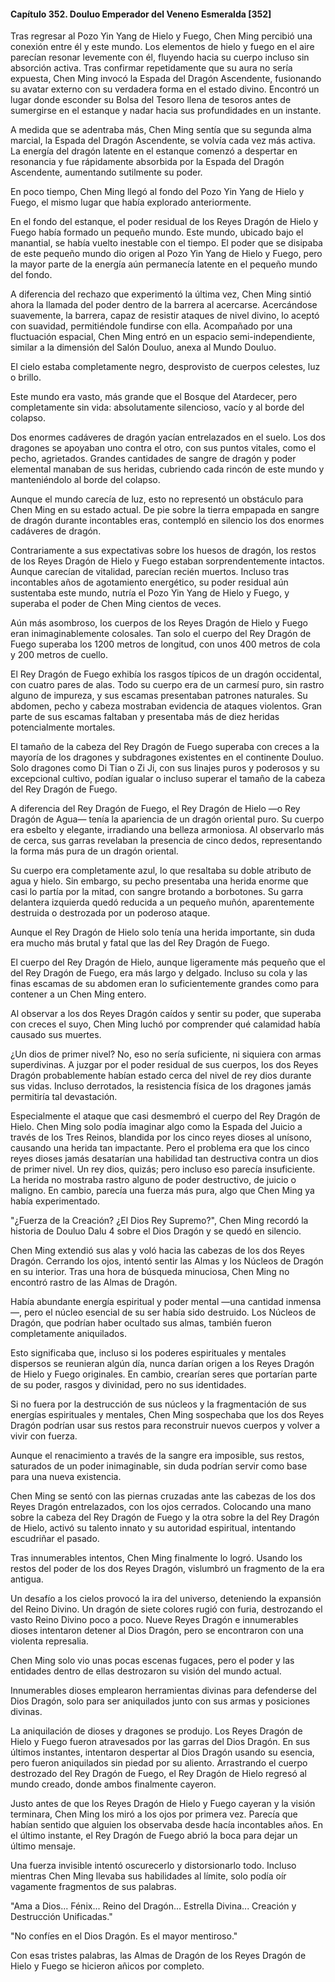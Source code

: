 
#### Capítulo 352. Douluo Emperador del Veneno Esmeralda [352]


Tras regresar al Pozo Yin Yang de Hielo y Fuego, Chen Ming percibió una conexión entre él y este mundo. Los elementos de hielo y fuego en el aire parecían resonar levemente con él, fluyendo hacia su cuerpo incluso sin absorción activa. Tras confirmar repetidamente que su aura no sería expuesta, Chen Ming invocó la Espada del Dragón Ascendente, fusionando su avatar externo con su verdadera forma en el estado divino. Encontró un lugar donde esconder su Bolsa del Tesoro llena de tesoros antes de sumergirse en el estanque y nadar hacia sus profundidades en un instante.

A medida que se adentraba más, Chen Ming sentía que su segunda alma marcial, la Espada del Dragón Ascendente, se volvía cada vez más activa. La energía del dragón latente en el estanque comenzó a despertar en resonancia y fue rápidamente absorbida por la Espada del Dragón Ascendente, aumentando sutilmente su poder.

En poco tiempo, Chen Ming llegó al fondo del Pozo Yin Yang de Hielo y Fuego, el mismo lugar que había explorado anteriormente.

En el fondo del estanque, el poder residual de los Reyes Dragón de Hielo y Fuego había formado un pequeño mundo. Este mundo, ubicado bajo el manantial, se había vuelto inestable con el tiempo. El poder que se disipaba de este pequeño mundo dio origen al Pozo Yin Yang de Hielo y Fuego, pero la mayor parte de la energía aún permanecía latente en el pequeño mundo del fondo.

A diferencia del rechazo que experimentó la última vez, Chen Ming sintió ahora la llamada del poder dentro de la barrera al acercarse. Acercándose suavemente, la barrera, capaz de resistir ataques de nivel divino, lo aceptó con suavidad, permitiéndole fundirse con ella. Acompañado por una fluctuación espacial, Chen Ming entró en un espacio semi-independiente, similar a la dimensión del Salón Douluo, anexa al Mundo Douluo.

El cielo estaba completamente negro, desprovisto de cuerpos celestes, luz o brillo.

Este mundo era vasto, más grande que el Bosque del Atardecer, pero completamente sin vida: absolutamente silencioso, vacío y al borde del colapso.

Dos enormes cadáveres de dragón yacían entrelazados en el suelo. Los dos dragones se apoyaban uno contra el otro, con sus puntos vitales, como el pecho, agrietados. Grandes cantidades de sangre de dragón y poder elemental manaban de sus heridas, cubriendo cada rincón de este mundo y manteniéndolo al borde del colapso.

Aunque el mundo carecía de luz, esto no representó un obstáculo para Chen Ming en su estado actual. De pie sobre la tierra empapada en sangre de dragón durante incontables eras, contempló en silencio los dos enormes cadáveres de dragón.

Contrariamente a sus expectativas sobre los huesos de dragón, los restos de los Reyes Dragón de Hielo y Fuego estaban sorprendentemente intactos. Aunque carecían de vitalidad, parecían recién muertos. Incluso tras incontables años de agotamiento energético, su poder residual aún sustentaba este mundo, nutría el Pozo Yin Yang de Hielo y Fuego, y superaba el poder de Chen Ming cientos de veces.

Aún más asombroso, los cuerpos de los Reyes Dragón de Hielo y Fuego eran inimaginablemente colosales. Tan solo el cuerpo del Rey Dragón de Fuego superaba los 1200 metros de longitud, con unos 400 metros de cola y 200 metros de cuello.

El Rey Dragón de Fuego exhibía los rasgos típicos de un dragón occidental, con cuatro pares de alas. Todo su cuerpo era de un carmesí puro, sin rastro alguno de impureza, y sus escamas presentaban patrones naturales. Su abdomen, pecho y cabeza mostraban evidencia de ataques violentos. Gran parte de sus escamas faltaban y presentaba más de diez heridas potencialmente mortales.

El tamaño de la cabeza del Rey Dragón de Fuego superaba con creces a la mayoría de los dragones y subdragones existentes en el continente Douluo. Solo dragones como Di Tian o Zi Ji, con sus linajes puros y poderosos y su excepcional cultivo, podían igualar o incluso superar el tamaño de la cabeza del Rey Dragón de Fuego.

A diferencia del Rey Dragón de Fuego, el Rey Dragón de Hielo —o Rey Dragón de Agua— tenía la apariencia de un dragón oriental puro. Su cuerpo era esbelto y elegante, irradiando una belleza armoniosa. Al observarlo más de cerca, sus garras revelaban la presencia de cinco dedos, representando la forma más pura de un dragón oriental.

Su cuerpo era completamente azul, lo que resaltaba su doble atributo de agua y hielo. Sin embargo, su pecho presentaba una herida enorme que casi lo partía por la mitad, con sangre brotando a borbotones. Su garra delantera izquierda quedó reducida a un pequeño muñón, aparentemente destruida o destrozada por un poderoso ataque.

Aunque el Rey Dragón de Hielo solo tenía una herida importante, sin duda era mucho más brutal y fatal que las del Rey Dragón de Fuego.

El cuerpo del Rey Dragón de Hielo, aunque ligeramente más pequeño que el del Rey Dragón de Fuego, era más largo y delgado. Incluso su cola y las finas escamas de su abdomen eran lo suficientemente grandes como para contener a un Chen Ming entero.

Al observar a los dos Reyes Dragón caídos y sentir su poder, que superaba con creces el suyo, Chen Ming luchó por comprender qué calamidad había causado sus muertes.

¿Un dios de primer nivel? No, eso no sería suficiente, ni siquiera con armas superdivinas. A juzgar por el poder residual de sus cuerpos, los dos Reyes Dragón probablemente habían estado cerca del nivel de rey dios durante sus vidas. Incluso derrotados, la resistencia física de los dragones jamás permitiría tal devastación.

Especialmente el ataque que casi desmembró el cuerpo del Rey Dragón de Hielo. Chen Ming solo podía imaginar algo como la Espada del Juicio a través de los Tres Reinos, blandida por los cinco reyes dioses al unísono, causando una herida tan impactante. Pero el problema era que los cinco reyes dioses jamás desatarían una habilidad tan destructiva contra un dios de primer nivel. Un rey dios, quizás; pero incluso eso parecía insuficiente. La herida no mostraba rastro alguno de poder destructivo, de juicio o maligno. En cambio, parecía una fuerza más pura, algo que Chen Ming ya había experimentado.

"¿Fuerza de la Creación? ¿El Dios Rey Supremo?", Chen Ming recordó la historia de Douluo Dalu 4 sobre el Dios Dragón y se quedó en silencio.

Chen Ming extendió sus alas y voló hacia las cabezas de los dos Reyes Dragón. Cerrando los ojos, intentó sentir las Almas y los Núcleos de Dragón en su interior. Tras una hora de búsqueda minuciosa, Chen Ming no encontró rastro de las Almas de Dragón.

Había abundante energía espiritual y poder mental —una cantidad inmensa—, pero el núcleo esencial de su ser había sido destruido. Los Núcleos de Dragón, que podrían haber ocultado sus almas, también fueron completamente aniquilados.

Esto significaba que, incluso si los poderes espirituales y mentales dispersos se reunieran algún día, nunca darían origen a los Reyes Dragón de Hielo y Fuego originales. En cambio, crearían seres que portarían parte de su poder, rasgos y divinidad, pero no sus identidades.

Si no fuera por la destrucción de sus núcleos y la fragmentación de sus energías espirituales y mentales, Chen Ming sospechaba que los dos Reyes Dragón podrían usar sus restos para reconstruir nuevos cuerpos y volver a vivir con fuerza.

Aunque el renacimiento a través de la sangre era imposible, sus restos, saturados de un poder inimaginable, sin duda podrían servir como base para una nueva existencia.

Chen Ming se sentó con las piernas cruzadas ante las cabezas de los dos Reyes Dragón entrelazados, con los ojos cerrados. Colocando una mano sobre la cabeza del Rey Dragón de Fuego y la otra sobre la del Rey Dragón de Hielo, activó su talento innato y su autoridad espiritual, intentando escudriñar el pasado.

Tras innumerables intentos, Chen Ming finalmente lo logró. Usando los restos del poder de los dos Reyes Dragón, vislumbró un fragmento de la era antigua.

Un desafío a los cielos provocó la ira del universo, deteniendo la expansión del Reino Divino. Un dragón de siete colores rugió con furia, destrozando el vasto Reino Divino poco a poco. Nueve Reyes Dragón e innumerables dioses intentaron detener al Dios Dragón, pero se encontraron con una violenta represalia.

Chen Ming solo vio unas pocas escenas fugaces, pero el poder y las entidades dentro de ellas destrozaron su visión del mundo actual.

Innumerables dioses emplearon herramientas divinas para defenderse del Dios Dragón, solo para ser aniquilados junto con sus armas y posiciones divinas.

La aniquilación de dioses y dragones se produjo. Los Reyes Dragón de Hielo y Fuego fueron atravesados por las garras del Dios Dragón. En sus últimos instantes, intentaron despertar al Dios Dragón usando su esencia, pero fueron aniquilados sin piedad por su aliento. Arrastrando el cuerpo destrozado del Rey Dragón de Fuego, el Rey Dragón de Hielo regresó al mundo creado, donde ambos finalmente cayeron.

Justo antes de que los Reyes Dragón de Hielo y Fuego cayeran y la visión terminara, Chen Ming los miró a los ojos por primera vez. Parecía que habían sentido que alguien los observaba desde hacía incontables años. En el último instante, el Rey Dragón de Fuego abrió la boca para dejar un último mensaje.

Una fuerza invisible intentó oscurecerlo y distorsionarlo todo. Incluso mientras Chen Ming llevaba sus habilidades al límite, solo podía oír vagamente fragmentos de sus palabras.

"Ama a Dios... Fénix... Reino del Dragón... Estrella Divina... Creación y Destrucción Unificadas."

"No confíes en el Dios Dragón. Es el mayor mentiroso."

Con esas tristes palabras, las Almas de Dragón de los Reyes Dragón de Hielo y Fuego se hicieron añicos por completo.